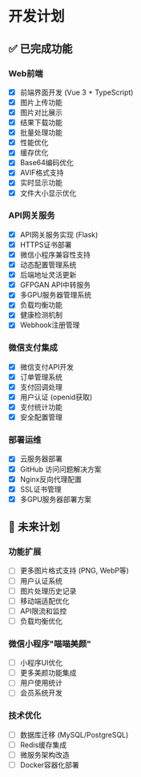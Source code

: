 # 开发计划

## ✅ 已完成功能

### Web前端
- [x] 前端界面开发 (Vue 3 + TypeScript)
- [x] 图片上传功能
- [x] 图片对比展示
- [x] 结果下载功能
- [x] 批量处理功能
- [x] 性能优化
- [x] 缓存优化
- [x] Base64编码优化
- [x] AVIF格式支持
- [x] 实时显示功能
- [x] 文件大小显示优化

### API网关服务
- [x] API网关服务实现 (Flask)
- [x] HTTPS证书部署
- [x] 微信小程序兼容性支持
- [x] 动态配置管理系统
- [x] 后端地址灵活更新
- [x] GFPGAN API中转服务
- [x] 多GPU服务器管理系统
- [x] 负载均衡功能
- [x] 健康检测机制
- [x] Webhook注册管理

### 微信支付集成
- [x] 微信支付API开发
- [x] 订单管理系统
- [x] 支付回调处理
- [x] 用户认证 (openid获取)
- [x] 支付统计功能
- [x] 安全配置管理

### 部署运维
- [x] 云服务器部署
- [x] GitHub 访问问题解决方案
- [x] Nginx反向代理配置
- [x] SSL证书管理
- [x] 多GPU服务器部署方案

## 🚀 未来计划

### 功能扩展
- [ ] 更多图片格式支持 (PNG, WebP等)
- [ ] 用户认证系统
- [ ] 图片处理历史记录
- [ ] 移动端适配优化
- [ ] API限流和监控
- [ ] 负载均衡优化

### 微信小程序"喵喵美颜"
- [ ] 小程序UI优化
- [ ] 更多美颜功能集成
- [ ] 用户使用统计
- [ ] 会员系统开发

### 技术优化
- [ ] 数据库迁移 (MySQL/PostgreSQL)
- [ ] Redis缓存集成
- [ ] 微服务架构改造
- [ ] Docker容器化部署
